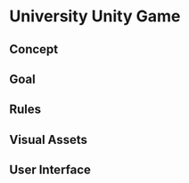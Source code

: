 University Unity Game
=====================

## Concept

## Goal

## Rules

## Visual Assets

## User Interface
